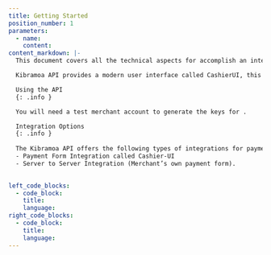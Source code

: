 ```yaml
---
title: Getting Started
position_number: 1
parameters:
  - name:
    content:
content_markdown: |-
  This document covers all the technical aspects for accomplish an integration with Kibramoa API, a platform that aggregates most popular payments methods from different countries around the world.

  Kibramoa API provides a modern user interface called CashierUI, this application provides a visual way for the merchant’s customers to initiate and complete payments using their preferred payment options from different countries. 

  Using the API
  {: .info }

  You will need a test merchant account to generate the keys for .

  Integration Options
  {: .info }
  
  The Kibramoa API offers the following types of integrations for payment processing:
  - Payment Form Integration called Cashier-UI
  - Server to Server Integration (Merchant’s own payment form).

 
left_code_blocks:
  - code_block:
    title:
    language:
right_code_blocks:
  - code_block:
    title:
    language:
---
```

